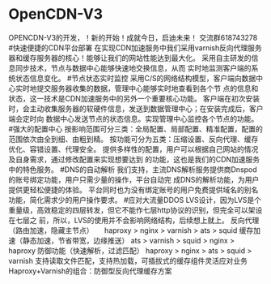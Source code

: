 # OpenCDN-V3
OPENCDN-V3的开发，！新的开始！成就今日，启迪未来！
交流群618743278
#快速便捷的CDN平台部署
在实现CDN加速服务中我们采用varnish反向代理服务器和缓存服务器的核心！能够让我们的网站性能达到最大化。
采用自主研发的信息同步技术，节点与数据中心能够快速地交换信息，从而 实时地监测客户端的系统状态信息变化。
#节点状态实时监控
采用C/S的网络结构模型，客户端向数据中心实时地提交服务器收集的数据，管理中心能够实时地查看到各个节
点的信息和状态，这一技术是CDN加速服务中的另外一个重要核心功能。
客户端在初次安装时，会主动收集服务器的软硬件信息，发送到数据管理中心；在安装完成后，客户端会定时向
数据中心发送节点的状态信息。实现管理中心监控各个节点的功能。
#强大的配置中心
按影响范围可分三类：全局配置、局部配置、精准配置，配置的范围依次由全到细、由粗到精。
按功能可分为五类：压缩设置、反向代理、缓存优化、容错设置、代理安全。
提供多样性的配置，用户可以根据自己网站的情况及自身需求，通过修改配置来实现想要达到
的功能，这也是我们的CDN加速服务中的特色服务。
#DNS的自动解析
我们支持，主流DNS解析服务提供商Dnspod的账号绑定功能，用户只需少量的操作，平台自动完
成DNS的解析功能，为用户提供更轻松便捷的体验。
平台同时也为没有绑定账号的用户免费提供域名的别名功能，简化需求少的用户操作要求。
#应对大流量DDOS
LVS设计，因为LVS是个重量级，高效稳定的四层转发，但它不能作七层http协议的识别，但完全可以架设在七层之
前，所以，LVS的使用并不会影响网络结构，后续想上就上。
反向代理（路由加速，隐藏主节点） 　 haproxy > nginx > varnish > ats > squid
缓存加速（静态加速，节省带宽，边缘推送） ats > varnish > squid > nginx > haproxy
防御功能（快速解析，过滤匹配） haproxy > nginx > ats > squid > varnish
支持读取文件匹配，支持热加载，可插拔式的缓存组件灵活应对业务
Haproxy+Varnish的组合：防御型反向代理缓存方案
